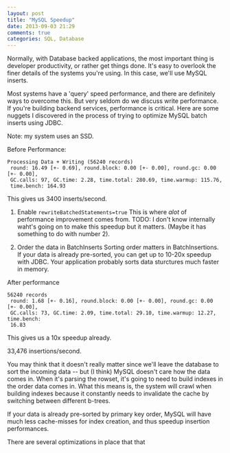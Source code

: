 ```yaml
---
layout: post
title: "MySQL Speedup"
date: 2013-09-03 21:29
comments: true
categories: SQL, Database
---
```


Normally, with Database backed applications, the most important thing is
developer productivity, or rather get things done. It's easy to overlook the
finer details of the systems you're using. In this case, we'll use MySQL
inserts.

Most systems have a 'query' speed performance, and there are definitely ways to
overcome this. But very seldom do we discuss write performance. If you're
building backend services, performance is critical. Here are some nuggets I
discovered in the process of trying to optimize MySQL batch inserts using JDBC.

Note: my system uses an SSD.

Before Performance:
```
Processing Data + Writing (56240 records)
 round: 16.49 [+- 0.69], round.block: 0.00 [+- 0.00], round.gc: 0.00 [+- 0.00],
 GC.calls: 97, GC.time: 2.28, time.total: 280.69, time.warmup: 115.76,
 time.bench: 164.93
```

This gives us 3400 inserts/second.


1) Enable `rewriteBatchedStatements=true`
This is where *alot* of performance improvement comes from. TODO: I don't know
internally waht's going on to make this speedup but it matters. (Maybe it has
something to do with number 2).

2) Order the data in BatchInserts
Sorting order matters in BatchInsertions. If your data is already pre-sorted,
you can get up to 10-20x speedup with JDBC. Your application probably sorts data
sturctures much faster in memory.

After performance
```
56240 records
 round: 1.68 [+- 0.16], round.block: 0.00 [+- 0.00], round.gc: 0.00 [+- 0.00],
 GC.calls: 73, GC.time: 2.09, time.total: 29.10, time.warmup: 12.27, time.bench:
 16.83

```

This gives us a 10x speedup already.

33,476 insertions/second.


You may think that it doesn't really matter since we'll leave the database to
sort the incoming data -- but (I think) MySQL doesn't care how the data comes
in. When it's parsing the rowset, it's going to need to build indexes in the
order data comes in. What this means is, the system will crawl when building
indexes because it constantly needs to invalidate the cache by switching between
different b-trees.

If your data is already pre-sorted by primary key order, MySQL will have much
less cache-misses for index creation, and thus speedup insertion performances.



There are several optimizations in place that that
